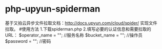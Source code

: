 # php-upyun-spiderman
基于又拍云异步文件拉取文档：http://docs.upyun.com/cloud/spider/ 实现文件拉取。
#使用方法
1.下载spiderman.php 
2.填写必要的认证信息和需要拉取的URL：
    $operator_name 	= "";			//服务名称
    $bucket_name 	= "";			//操作员
    $password       = "";			//密码 
    
